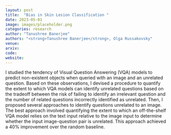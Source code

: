 ```yaml
---
layout: post
title:  "Bias in Skin Lesion Classification	"
date: 2023-05-01
image: images/placeholder.png
categories: research
author: "Tanushree Banerjee"
authors: "<strong>Tanushree Banerjee</strong>, Olga Russakovsky"
venue: 
arxiv: 
code: 
website: 
---
```

I studied the tendency of Visual Question Answering (VQA) models to predict non-existent objects when queried with an image and an unrelated question. Based on these observations, I devised a procedure to quantify the extent to which VQA models can identify unrelated questions based on the tradeoff between the risk of failing to identify an irrelevant question and the number of related questions incorrectly identified as unrelated. Then, I proposed several approaches to identify questions unrelated to an image. The best approach involved quantifying the extent to which an off-the-shelf VQA model relies on the text input relative to the image input to determine whether the input image-question pair is unrelated. This approach achieved a 40% improvement over the random baseline.
